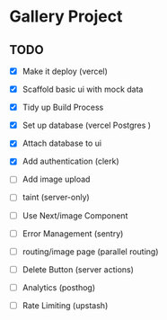 # Gallery Project

## TODO

-[x] Make it deploy (vercel)

-[x] Scaffold basic ui with mock data

-[x] Tidy up Build Process

-[x] Set up database (vercel Postgres )

-[x] Attach database to ui

-[x] Add authentication (clerk)

-[ ] Add image upload

-[ ] taint (server-only)

-[ ] Use Next/image Component

-[ ] Error Management (sentry)

-[ ] routing/image page (parallel routing)

-[ ] Delete Button (server actions)

-[ ] Analytics (posthog)

-[ ] Rate Limiting (upstash)
